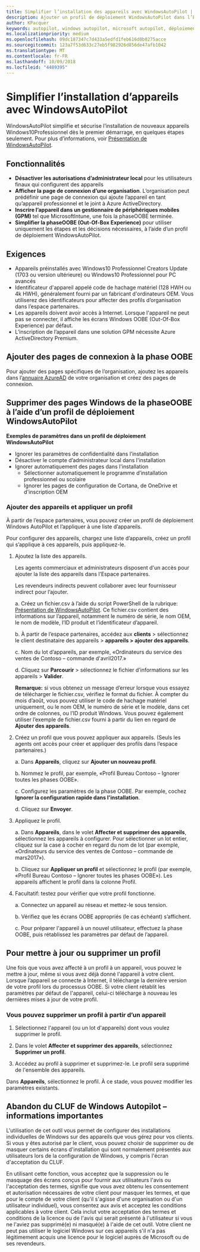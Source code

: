 ```yaml
---
title: Simplifier l’installation des appareils avec WindowsAutoPilot | Espace partenaires
description: Ajouter un profil de déploiement WindowsAutoPilot dans l’Espace partenaires pour simplifier l’installation d’appareils avec WindowsAutoPilot
author: KPacquer
keywords: autopilot, windows autopilot, microsoft autopilot, déploiement zero touch, oobe, écrans d’ouverture de session
ms.localizationpriority: medium
ms.openlocfilehash: 09dc187347c7d433a5edfd1feb616d0b0275acce
ms.sourcegitcommit: 123a7f53d633c27eb5f982926d856de47afb1042
ms.translationtype: MT
ms.contentlocale: fr-FR
ms.lasthandoff: 10/09/2018
ms.locfileid: "4489395"
---
```

# <a name="simplify-device-setup-with-windows-autopilot"></a>Simplifier l’installation d’appareils avec WindowsAutoPilot 

WindowsAutoPilot simplifie et sécurise l’installation de nouveaux appareils Windows10Professionnel dès le premier démarrage, en quelques étapes seulement. Pour plus d’informations, voir [Présentation de WindowsAutoPilot](https://docs.microsoft.com/windows/deployment/windows-10-auto-pilot).

## <a name="features"></a>Fonctionnalités

*  **Désactiver les autorisations d’administrateur local** pour les utilisateurs finaux qui configurent des appareils
*  **Afficher la page de connexion d’une organisation**. L’organisation peut prédéfinir une page de connexion qui ajoute l’appareil en tant qu’appareil professionnel et le joint à Azure ActiveDirectory.
*  **Inscrire l’appareil dans un gestionnaire de périphériques mobiles (GPM)** tel que MicrosoftIntune, une fois la phaseOOBE terminée.
*  **Simplifier la phaseOOBE (Out-Of-Box Experience)** pour utiliser uniquement les étapes et les décisions nécessaires, à l’aide d’un profil de déploiement WindowsAutoPilot. 

## <a name="requirements"></a>Exigences

*  Appareils préinstallés avec Windows10 Professionnel Creators Update (1703 ou version ultérieure) ou Windows10 Professionnel pour PC avancés
*  Identificateur d'appareil appelé code de hachage matériel (128 HWH ou 4k HWH), généralement fourni par un fabricant d'ordinateurs OEM. Vous utiliserez des identificateurs pour affecter des profils d’organisation dans l’espace partenaires. 
*  Les appareils doivent avoir accès à Internet. Lorsque l'appareil ne peut pas se connecter, il affiche les écrans Windows OOBE (Out-Of-Box Experience) par défaut.
*  L’inscription de l’appareil dans une solution GPM nécessite Azure ActiveDirectory Premium.

## <a name="add-organization-login-pages-to-oobe"></a>Ajouter des pages de connexion à la phase OOBE

Pour ajouter des pages spécifiques de l’organisation, ajoutez les appareils dans l’[annuaire AzureAD](https://go.microsoft.com/fwlink/?linkid=848958) de votre organisation et créez des pages de connexion.


## <a name="remove-windows-pages-from-oobe-with-a-windows-autopilot-deployment-profile"></a>Supprimer des pages Windows de la phaseOOBE à l’aide d’un profil de déploiement WindowsAutoPilot

**Exemples de paramètres dans un profil de déploiement WindowsAutoPilot**
*  Ignorer les paramètres de confidentialité dans l’installation
*  Désactiver le compte d’administrateur local dans l'installation
*  Ignorer automatiquement des pages dans l'installation
   *  Sélectionner automatiquement le programme d’installation professionnel ou scolaire
   *  Ignorer les pages de configuration de Cortana, de OneDrive et d'inscription OEM

### <a name="add-devices-and-apply-a-profile"></a>Ajouter des appareils et appliquer un profil

À partir de l’espace partenaires, vous pouvez créer un profil de déploiement Windows AutoPilot et l’appliquer à une liste d’appareils.

Pour configurer des appareils, chargez une liste d’appareils, créez un profil qui s’applique à ces appareils, puis appliquez-le.

1.  Ajoutez la liste des appareils.

    Les agents commerciaux et administrateurs disposent d'un accès pour ajouter la liste des appareils dans l’Espace partenaires.
    
    Les revendeurs indirects peuvent collaborer avec leur fournisseur indirect pour l’ajouter.

    a.  Créez un fichier.csv à l’aide du script PowerShell de la rubrique: [Présentation de WindowsAutoPilot](https://docs.microsoft.com/windows/deployment/windows-10-auto-pilot). Ce fichier.csv contient des informations sur l’appareil, notamment le numéro de série, le nom OEM, le nom de modèle, l’ID produit et l’identificateur d’appareil. 

    b.  À partir de l’espace partenaires, accédez aux **clients** > sélectionnez le client destinataire des appareils > **appareils > ajouter des appareils**.

    c.  Nom du lot d’appareils, par exemple, «Ordinateurs du service des ventes de Contoso – commande d'avril2017.» 

    d.  Cliquez sur **Parcourir** > sélectionnez le fichier d’informations sur les appareils > **Valider**.

    **Remarque:** si vous obtenez un message d’erreur lorsque vous essayez de télécharger le fichier.csv, vérifiez le format du fichier. À compter du mois d’août, vous pouvez utiliser le code de hachage matériel uniquement, ou le nom OEM, le numéro de série et le modèle, dans cet ordre de colonnes, ou l’ID produit Windows. Vous pouvez également utiliser l’exemple de fichier.csv fourni à partir du lien en regard de **Ajouter des appareils**.

2.  Créez un profil que vous pouvez appliquer aux appareils. (Seuls les agents ont accès pour créer et appliquer des profils dans l’espace partenaires.)

    a.  Dans **Appareils**, cliquez sur **Ajouter un nouveau profil**.

    b.  Nommez le profil, par exemple, «Profil Bureau Contoso – Ignorer toutes les phases OOBE».

    c.  Configurez les paramètres de la phase OOBE. Par exemple, cochez **Ignorer la configuration rapide dans l'installation**.

    d.  Cliquez sur **Envoyer**.

3.  Appliquez le profil.

    a.  Dans **Appareils**, dans le volet **Affecter et supprimer des appareils**, sélectionnez les appareils à configurer. Pour sélectionner un lot entier, cliquez sur la case à cocher en regard du nom de lot (par exemple, «Ordinateurs du service des ventes de Contoso – commande de mars2017»).

    b.  Cliquez sur **Appliquer un profil** et sélectionnez le profil (par exemple, «Profil Bureau Contoso – Ignorer toutes les phases OOBE»). Les appareils affichent le profil dans la colonne Profil.

4.  Facultatif: testez pour vérifier que votre profil fonctionne.

    a.  Connectez un appareil au réseau et mettez-le sous tension.

    b.  Vérifiez que les écrans OOBE appropriés (le cas échéant) s’affichent.

    c.  Pour préparer l'appareil à un nouvel utilisateur, effectuez la phase OOBE, puis rétablissez les paramètres par défaut de l’appareil.


## <a name="to-update-or-delete-a-profile"></a>Pour mettre à jour ou supprimer un profil 

Une fois que vous avez affecté à un profil à un appareil, vous pouvez le mettre à jour, même si vous avez déjà donné l'appareil à votre client. Lorsque l’appareil se connecte à Internet, il télécharge la dernière version de votre profil lors du processus OOBE. Si votre client rétablit les paramètres par défaut de l'appareil, celui-ci télécharge à nouveau les dernières mises à jour de votre profil. 

### <a name="you-can-remove-a-profile-from-a-device"></a>Vous pouvez supprimer un profil à partir d’un appareil
1. Sélectionnez l'appareil (ou un lot d'appareils) dont vous voulez supprimer le profil. 

2. Dans le volet **Affecter et supprimer des appareils**, sélectionnez **Supprimer un profil**.

3. Accédez au profil à supprimer et supprimez-le. Le profil sera supprimé de l'ensemble des appareils.

Dans **Appareils**, sélectionnez le profil. À ce stade, vous pouvez modifier les paramètres existants.

## <a name="windows-autopilot-eula-dismissal--important-information"></a>Abandon du CLUF de Windows Autopilot – informations importantes

L'utilisation de cet outil vous permet de configurer des installations individuelles de Windows sur des appareils que vous gérez pour vos clients. Si vous y êtes autorisé par le client, vous pouvez choisir de supprimer ou de masquer certains écrans d'installation qui sont normalement présentés aux utilisateurs lors de la configuration de Windows, y compris l'écran d'acceptation du CLUF. 

En utilisant cette fonction, vous acceptez que la suppression ou le masquage des écrans conçus pour fournir aux utilisateurs l'avis ou l'acceptation des termes, signifie que vous avez obtenu les consentement et autorisation nécessaires de votre client pour masquer les termes, et que pour le compte de votre client (qu'il s'agisse d'une organisation ou d'un utilisateur individuel), vous consentez aux avis et acceptez les conditions applicables à votre client. Cela inclut votre acceptation des termes et conditions de la licence ou de l'avis qui serait présenté à l'utilisateur si vous ne l'aviez pas supprimé(e) ni masqué(e) à l'aide de cet outil. Votre client ne peut pas utiliser le logiciel Windows sur ces appareils s'il n'a pas légitimement acquis une licence pour le logiciel auprès de Microsoft ou de ses revendeurs.


